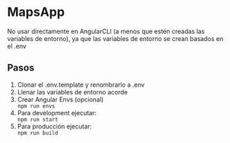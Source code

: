 # MapsApp

No usar directamente en AngularCLI (a menos que estén creadas las variables de entorno), ya que las variables de entorno se crean basados en el .env

## Pasos

<ol>
    <li>Clonar el .env.template y renombrarlo a .env </li>
    <li>Llenar las variables de entorno acorde </li>
    <li>Crear Angular Envs (opcional) </li>
    <code>npm run envs</code>
    <li>Para development ejecutar:</li>
    <code>npm run start</code>
    <li>Para producción ejecutar:</li>
    <code>npm run build</code>
</ol>